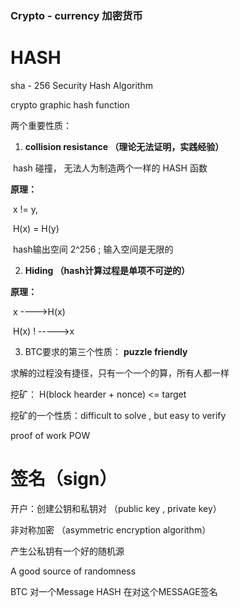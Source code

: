 ### **Crypto - currency 加密货币**

# HASH

sha - 256 Security Hash Algorithm



crypto graphic hash function  

两个重要性质：

1. **collision resistance （理论无法证明，实践经验）**

​	hash 碰撞， 无法人为制造两个一样的 HASH 函数

**原理：**

​	x != y, 

​	H(x) = H(y) 

​	hash输出空间 2^256 ; 输入空间是无限的

  

2. **Hiding （hash计算过程是单项不可逆的）**

**原理：**

​      x ---->H(x) 

​	H(x) ! ----->x



3. BTC要求的第三个性质： **puzzle friendly**

求解的过程没有捷径，只有一个一个的算，所有人都一样

挖矿：
H(block hearder + nonce) <= target

挖矿的一个性质：difficult to solve , but easy to verify

proof of work     POW



# 签名（sign）

开户：创建公钥和私钥对  （public key , private key）

非对称加密 （asymmetric  encryption algorithm）

产生公私钥有一个好的随机源

A good source of randomness





BTC 对一个Message HASH 在对这个MESSAGE签名